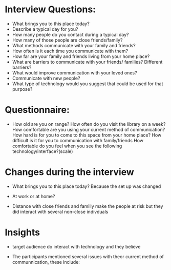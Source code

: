 # Interview Questions:

* What brings you to this place today?
* Describe a typical day for you?
* How many people do you contact during a typical day?
* How many of those people are close friends/family?
* What methods communicate with your family and friends? 
* How often is it each time you communicate with them?
* How far are your family and friends living from your home place?
* What are barriers to communicate with your friends/ families? Different barriers?
* What would improve communication with your loved ones?
* Communicate with new people?
* What type of technology would you suggest that could be used for that purpose?

# Questionnaire:
* How old are you on range? 
How often do you visit the library on a week?
How comfortable are you using your current method of communication?
How hard is for you to come to this space from your home place?
How difficult is it for you to communication with family/friends
How comfortable do you feel when you see the following technology/interface?(scale)

# Changes during the interview

* What brings you to this place today? Because the set up was changed 

* At work or at home? 

* Distance with close friends and familly make the people at risk  but they did interact with several non-close indivduals 


# Insights

* target audience do interact with technology and they believe 

* The participants mentioned several issues with theor current method of communnication, these include:	



